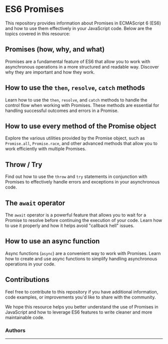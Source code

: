 # ES6 Promises

This repository provides information about Promises in ECMAScript 6 (ES6) and how to use them effectively in your JavaScript code. Below are the topics covered in this resource:

## Promises (how, why, and what)

Promises are a fundamental feature of ES6 that allow you to work with asynchronous operations in a more structured and readable way. Discover why they are important and how they work.

## How to use the `then`, `resolve`, `catch` methods

Learn how to use the `then`, `resolve`, and `catch` methods to handle the control flow when working with Promises. These methods are essential for handling successful outcomes and errors in a Promise.

## How to use every method of the Promise object

Explore the various utilities provided by the Promise object, such as `Promise.all`, `Promise.race`, and other advanced methods that allow you to work efficiently with multiple Promises.

## Throw / Try

Find out how to use the `throw` and `try` statements in conjunction with Promises to effectively handle errors and exceptions in your asynchronous code.

## The `await` operator

The `await` operator is a powerful feature that allows you to wait for a Promise to resolve before continuing the execution of your code. Learn how to use it properly and how it helps avoid "callback hell" issues.

## How to use an async function

Async functions (`async`) are a convenient way to work with Promises. Learn how to create and use async functions to simplify handling asynchronous operations in your code.

## Contributions

Feel free to contribute to this repository if you have additional information, code examples, or improvements you'd like to share with the community.

We hope this resource helps you better understand the use of Promises in JavaScript and how to leverage ES6 features to write cleaner and more maintainable code.


### **Authors**
--- 

